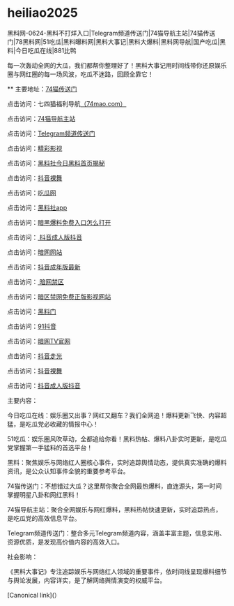 # heiliao2025
黑料网-0624-黑料不打烊入口|Telegram频道传送门|74猫导航主站|74猫传送门|78黑料网|51吃瓜|黑料曝料网|黑料大事记|黑料大爆料|黑料网导航|国产吃瓜|黑料|今日吃瓜在线|881比鸭

每一次轰动全网的大瓜，我们都帮你整理好了！黑料大事记用时间线带你还原娱乐圈与网红圈的每一场风波，吃瓜不迷路，回顾全靠它！

** 主要地址：<a href="https://74mao.com/">74猫传送门</a>

点击访问：七四猫福利导航<a href="https://74mao.com/">（74mao.com）</a>

点击访问：<a href="https://74mao.com/">74猫导航主站</a>

点击访问：<a href="https://74mao.com/">Telegram频道传送门</a>

点击访问：<a href="https://hj-216.pages.dev/">精彩影视</a>

点击访问：<a href="https://hl434.pages.dev/">黑料社今日黑料首页揭秘</a>

点击访问：<a href="https://dy9-14.pages.dev/">抖音裸舞</a>

点击访问：<a href="https://hl436.pages.dev/">吃瓜网</a>

点击访问：<a href="https://hl377.pages.dev/">黑料社app</a>

点击访问：<a href="https://hl437.pages.dev/">暗黑爆料免费入口怎么打开</a>

点击访问：<a href="https://dy8-23.pages.dev/"> 抖音成人版抖音</a>

点击访问：<a href="https://aw10-23.pages.dev/">暗网网站</a>

点击访问：<a href="https://dy4-23.pages.dev/">抖音成年版最新</a>

点击访问：<a href="https://aw4-23.pages.dev/"> 暗网禁区</a>

点击访问：<a href="https://aw5-23.pages.dev/">暗区禁网免费正版影视网站</a>

点击访问：<a href="https://hl443.pages.dev/">黑料门</a>

点击访问：<a href="https://dy7-23.pages.dev/">91抖音</a>

点击访问：<a href="https://aw7-23.pages.dev/">暗网TV官网</a>

点击访问：<a href="https://dy10-23.pages.dev/">抖音走光</a>

点击访问：<a href="https://dy9-23.pages.dev/">抖音裸舞</a>

点击访问：<a href="https://dy8-23.pages.dev/">抖音成人版抖音</a>

主要内容：

今日吃瓜在线：娱乐圈又出事？网红又翻车？我们全网追！爆料更新飞快、内容超猛，是吃瓜党必收藏的情报中心！

51吃瓜：娱乐圈风吹草动，全都追给你看！黑料热帖、爆料八卦实时更新，是吃瓜党掌握第一手猛料的首选平台！

黑料：聚焦娱乐与网络红人圈核心事件，实时追踪舆情动态，提供真实准确的爆料资讯，是公众认知事件全貌的重要参考平台。

74猫传送门：不想错过大瓜？这里帮你聚合全网最热爆料，直连源头，第一时间掌握明星八卦和网红黑料！

74猫导航主站：聚合全网娱乐与网红爆料，黑料热帖快速更新，实时追踪热点，是吃瓜党的高效信息平台。

Telegram频道传送门：整合多元Telegram频道内容，涵盖丰富主题，信息实用、资源优质，是发现高价值内容的高效入口。

社会影响：

《黑料大事记》专注追踪娱乐与网络红人领域的重要事件，依时间线呈现爆料细节与舆论发展，内容详实，是了解网络舆情演变的权威平台。

[Canonical link](）
